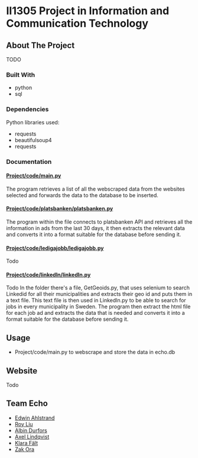 # II1305 Project in Information and Communication Technology


## About The Project
<!-- Bakgrund -->
TODO

### Built With
- python
- sql

### Dependencies
Python libraries used:
- requests
- beautifulsoup4
- requests

### Documentation
#### [Project/code/main.py](https://github.com/DiaHassan/II1305-Team-Echo/blob/main/Project/code/main.py)
The program retrieves a list of all the webscraped data from the websites selected and forwards the data to the database to be inserted.

#### [Project/code/platsbanken/platsbanken.py](https://github.com/DiaHassan/II1305-Team-Echo/blob/main/Project/code/platsbanken/platsbanken.py)
The program within the file connects to platsbanken API and retrieves all the information in ads from the last 30 days, it then extracts the relevant data and converts it into a format suitable for the database before sending it.

#### [Project/code/ledigajobb/ledigajobb.py](https://github.com/DiaHassan/II1305-Team-Echo/blob/main/Project/code/ledigajobb/ledigajobb.py)
Todo
<!-- Info here -->

#### [Project/code/linkedIn/linkedIn.py](https://github.com/DiaHassan/II1305-Team-Echo/blob/main/Project/code/linkedIn/linkedIn.py)
Todo
In the folder there's a file, GetGeoids.py, that uses selenium to search Linkedid for all their municipalities and extracts their geo id and puts them in a text file.
This text file is then used in LinkedIn.py to be able to search for jobs in every municipality in Sweden. The program then extract the html file for each job ad and extracts the data that is needed and converts it into a format suitable for the database before sending it.




## Usage
- Project/code/main.py to webscrape and store the data in echo.db 


## Website
Todo
<!-- Länk till expo -->


## Team Echo
 - [Edwin Ahlstrand](https://github.com/EdwinAhl)
 - [Roy Liu](https://github.com/ruisnake)
 - [Albin Durfors](https://github.com/DrakenDurfors)
 - [Axel Lindqvist](https://github.com/ProgrammingCookies)
 - [Klara Fält](https://github.com/kflt)
 - [Zak Ora](https://github.com/ZakOra1)
<!--[Ditt namn här](länk till din Github-profil)-->
